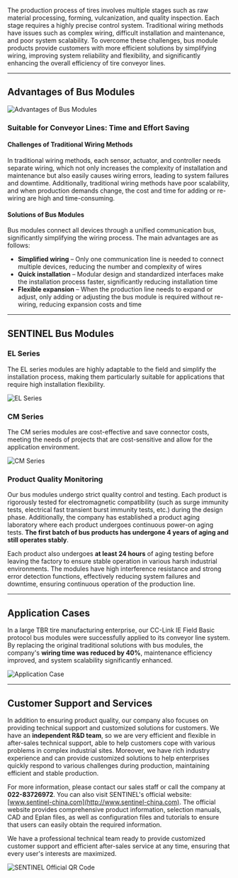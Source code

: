 

The production process of tires involves multiple stages such as raw material processing, forming, vulcanization, and quality inspection. Each stage requires a highly precise control system. Traditional wiring methods have issues such as complex wiring, difficult installation and maintenance, and poor system scalability. To overcome these challenges, bus module products provide customers with more efficient solutions by simplifying wiring, improving system reliability and flexibility, and significantly enhancing the overall efficiency of tire conveyor lines.

---

## Advantages of Bus Modules

![Advantages of Bus Modules](http://image.sentinel-china.com/202406201033383.png)

### Suitable for Conveyor Lines: Time and Effort Saving

#### Challenges of Traditional Wiring Methods

In traditional wiring methods, each sensor, actuator, and controller needs separate wiring, which not only increases the complexity of installation and maintenance but also easily causes wiring errors, leading to system failures and downtime. Additionally, traditional wiring methods have poor scalability, and when production demands change, the cost and time for adding or re-wiring are high and time-consuming.

#### Solutions of Bus Modules

Bus modules connect all devices through a unified communication bus, significantly simplifying the wiring process. The main advantages are as follows:

- **Simplified wiring** – Only one communication line is needed to connect multiple devices, reducing the number and complexity of wires  
- **Quick installation** – Modular design and standardized interfaces make the installation process faster, significantly reducing installation time  
- **Flexible expansion** – When the production line needs to expand or adjust, only adding or adjusting the bus module is required without re-wiring, reducing expansion costs and time

---

## SENTINEL Bus Modules

### EL Series

The EL series modules are highly adaptable to the field and simplify the installation process, making them particularly suitable for applications that require high installation flexibility.

![EL Series](http://image.sentinel-china.com/202406191009590.png)

### CM Series

The CM series modules are cost-effective and save connector costs, meeting the needs of projects that are cost-sensitive and allow for the application environment.

![CM Series](http://image.sentinel-china.com/202406191010215.png)

### Product Quality Monitoring

Our bus modules undergo strict quality control and testing. Each product is rigorously tested for electromagnetic compatibility (such as surge immunity tests, electrical fast transient burst immunity tests, etc.) during the design phase. Additionally, the company has established a product aging laboratory where each product undergoes continuous power-on aging tests. **The first batch of bus products has undergone 4 years of aging and still operates stably**.

Each product also undergoes **at least 24 hours** of aging testing before leaving the factory to ensure stable operation in various harsh industrial environments. The modules have high interference resistance and strong error detection functions, effectively reducing system failures and downtime, ensuring continuous operation of the production line.

---

## Application Cases

In a large TBR tire manufacturing enterprise, our CC-Link IE Field Basic protocol bus modules were successfully applied to its conveyor line system. By replacing the original traditional solutions with bus modules, the company's **wiring time was reduced by 40%**, maintenance efficiency improved, and system scalability significantly enhanced.

![Application Case](http://image.sentinel-china.com/202406191025747.png)

---

## Customer Support and Services

In addition to ensuring product quality, our company also focuses on providing technical support and customized solutions for customers. We have an **independent R&D team**, so we are very efficient and flexible in after-sales technical support, able to help customers cope with various problems in complex industrial sites. Moreover, we have rich industry experience and can provide customized solutions to help enterprises quickly respond to various challenges during production, maintaining efficient and stable production.

For more information, please contact our sales staff or call the company at **022-83726972**. You can also visit SENTINEL's official website: [www.sentinel-china.com](http://www.sentinel-china.com). The official website provides comprehensive product information, selection manuals, CAD and Eplan files, as well as configuration files and tutorials to ensure that users can easily obtain the required information.

We have a professional technical team ready to provide customized customer support and efficient after-sales service at any time, ensuring that every user's interests are maximized.

![SENTINEL Official QR Code](https://image.sentinel-china.com/2024-08-24-%E5%AE%98%E6%96%B9%E4%BA%8C%E7%BB%B4%E7%A0%81%E5%90%88%E9%9B%86.png)
